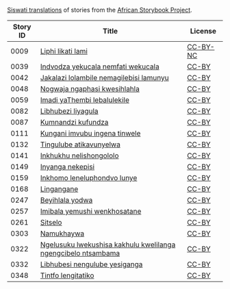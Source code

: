 [Siswati translations](http://my.africanstorybook.org/language/siswati) of stories from the [African Storybook Project](http://my.africanstorybook.org).

Story ID | Title | License
-------- | ----- | -------
0009 | [Liphi likati lami](http://my.africanstorybook.org/stories/liphi-likati-lami) | [CC-BY-NC](http://creativecommons.org/licenses/by-nc/3.0/)
0039 | [Indvodza yekucala nemfati wekucala](http://my.africanstorybook.org/stories/indvodza-yekucala-nemfati-wekucala) | [CC-BY](https://creativecommons.org/licenses/by/3.0/)
0042 | [Jakalazi lolambile nemagilebisi lamunyu](http://my.africanstorybook.org/stories/jakalazi-lolambile-nemagilebisi-lamunyu) | [CC-BY](https://creativecommons.org/licenses/by/3.0/)
0048 | [Nogwaja ngaphasi kwesihlahla](http://my.africanstorybook.org/stories/nogwaja-ngaphasi-kwesihlahla) | [CC-BY](https://creativecommons.org/licenses/by/3.0/)
0059 | [Imadi yaThembi lebalulekile](http://my.africanstorybook.org/stories/imadi-yathembi-lebalulekile) | [CC-BY](https://creativecommons.org/licenses/by/3.0/)
0082 | [Libhubezi liyagula ](http://my.africanstorybook.org/stories/libhubezi-liyagula) | [CC-BY](https://creativecommons.org/licenses/by/3.0/)
0087 | [Kumnandzi kufundza](http://my.africanstorybook.org/stories/kumnandzi-kufundza) | [CC-BY](https://creativecommons.org/licenses/by/3.0/)
0111 | [Kungani imvubu ingena tinwele](http://my.africanstorybook.org/stories/kungani-imvubu-ingena-tinwele) | [CC-BY](https://creativecommons.org/licenses/by/3.0/)
0132 | [Tingulube atikavunyelwa](http://my.africanstorybook.org/stories/tingulube-atikavunyelwa) | [CC-BY](https://creativecommons.org/licenses/by/3.0/)
0141 | [Inkhukhu nelishongololo](http://my.africanstorybook.org/stories/inkhukhu-nelishongololo) | [CC-BY](https://creativecommons.org/licenses/by/3.0/)
0149 | [Inyanga nekepisi](http://my.africanstorybook.org/stories/inyanga-nekepisi-0) | [CC-BY](https://creativecommons.org/licenses/by/3.0/)
0159 | [Inkhomo leneluphondvo lunye](http://my.africanstorybook.org/stories/inkhomo-leneluphondvo-lunye) | [CC-BY](https://creativecommons.org/licenses/by/3.0/)
0168 | [Lingangane](http://my.africanstorybook.org/stories/lingangane) | [CC-BY](https://creativecommons.org/licenses/by/3.0/)
0247 | [Beyihlala yodwa](http://my.africanstorybook.org/stories/beyihlala-yodwa) | [CC-BY](https://creativecommons.org/licenses/by/3.0/)
0257 | [Imibala yemushi wenkhosatane](http://my.africanstorybook.org/stories/imibala-yemushi-wenkhosatane) | [CC-BY](https://creativecommons.org/licenses/by/4.0/)
0261 | [Sitselo](http://my.africanstorybook.org/stories/sitselo) | [CC-BY](https://creativecommons.org/licenses/by/3.0/)
0303 | [Namukhaywa](http://my.africanstorybook.org/stories/namukhaywa-10) | [CC-BY](https://creativecommons.org/licenses/by/3.0/)
0322 | [Ngelusuku lwekushisa kakhulu kwelilanga ngengcibelo ntsambama](http://my.africanstorybook.org/stories/ngelusuku-lwekushisa-kakhulu-kwelilanga-ngengcibelo-ntsambama) | [CC-BY](https://creativecommons.org/licenses/by/3.0/)
0332 | [Libhubesi nengulube yesiganga ](http://my.africanstorybook.org/stories/libhubesi-nengulube-yesiganga) | [CC-BY](https://creativecommons.org/licenses/by/3.0/)
0348 | [Tintfo lengitatiko](http://my.africanstorybook.org/stories/tintfo-lengitatiko) | [CC-BY](https://creativecommons.org/licenses/by/3.0/)

